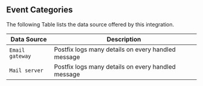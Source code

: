 
## Event Categories


The following Table lists the data source offered by this integration.

| Data Source | Description                          |
| ----------- | ------------------------------------ |
| `Email gateway` | Postfix logs many details on every handled message |
| `Mail server` | Postfix logs many details on every handled message |









